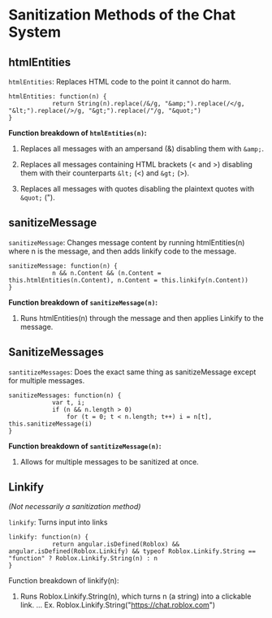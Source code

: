 # Sanitization Methods of the Chat System

## htmlEntities

`htmlEntities`: Replaces HTML code to the point it cannot do harm.

```
htmlEntities: function(n) {
            return String(n).replace(/&/g, "&amp;").replace(/</g, "&lt;").replace(/>/g, "&gt;").replace(/"/g, "&quot;")
}
```

**Function breakdown of `htmlEntities(n)`:**

1. Replaces all messages with an ampersand (&) disabling them with `&amp;`.

2. Replaces all messages containing HTML brackets (< and >) disabling them with their counterparts `&lt;` (<) and `&gt;` (>).

3. Replaces all messages with quotes disabling the plaintext quotes with `&quot;` (").


## sanitizeMessage

`sanitizeMessage`: Changes message content by running htmlEntities(n) where n is the message, and then adds linkify code to the message.

```
sanitizeMessage: function(n) {
            n && n.Content && (n.Content = this.htmlEntities(n.Content), n.Content = this.linkify(n.Content))
}
```

**Function breakdown of `sanitizeMessage(n)`:**
1. Runs htmlEntities(n) through the message and then applies Linkify to the message.

## SanitizeMessages

`santitizeMessages`: Does the exact same thing as sanitizeMessage except for multiple messages.

```
sanitizeMessages: function(n) {
            var t, i;
            if (n && n.length > 0)
                for (t = 0; t < n.length; t++) i = n[t], this.sanitizeMessage(i)
}
```

**Function breakdown of `santitizeMessage(n)`:**
1. Allows for multiple messages to be sanitized at once.

## Linkify

*(Not necessarily a sanitization method)*

`linkify`: Turns input into links

```
linkify: function(n) {
            return angular.isDefined(Roblox) && angular.isDefined(Roblox.Linkify) && typeof Roblox.Linkify.String == "function" ? Roblox.Linkify.String(n) : n
}
```

Function breakdown of linkify(n):
1. Runs Roblox.Linkify.String(n), which turns n (a string) into a clickable link.
... Ex. Roblox.Linkify.String("https://chat.roblox.com")


